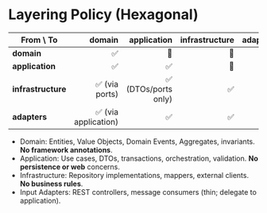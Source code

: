 # Layering Policy (Hexagonal)

| From \ To | domain | application | infrastructure | adapters |
|---|---:|---:|---:|---:|
| **domain** | ✅ | 🚫 | 🚫 | 🚫 |
| **application** | ✅ | ✅ | 🚫 | 🚫 |
| **infrastructure** | ✅ (via ports) | ✅ (DTOs/ports only) | ✅ | ✅ |
| **adapters** | ✅ (via application) | ✅ | ✅ | ✅ |

- Domain: Entities, Value Objects, Domain Events, Aggregates, invariants. **No framework annotations**.
- Application: Use cases, DTOs, transactions, orchestration, validation. **No persistence or web** concerns.
- Infrastructure: Repository implementations, mappers, external clients. **No business rules**.
- Input Adapters: REST controllers, message consumers (thin; delegate to application).
